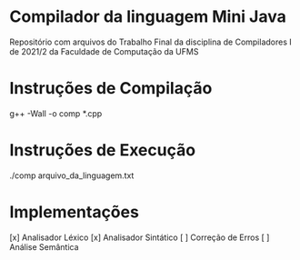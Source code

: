 # Compilador da linguagem Mini Java
Repositório com arquivos do Trabalho Final da disciplina de Compiladores I de 2021/2 da Faculdade de Computação da UFMS

# Instruções de Compilação
g++ -Wall -o comp *.cpp

# Instruções de Execução
./comp arquivo_da_linguagem.txt

# Implementações
[x] Analisador Léxico
[x] Analisador Sintático
[ ] Correção de Erros
[ ] Análise Semântica
